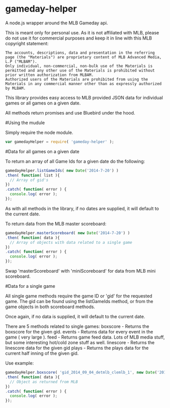 gameday-helper
==============
A node.js wrapper around the MLB Gameday api.

This is meant only for personal use.  As it is not affiliated with MLB, please do not use it for commercial purposes and keep it in line with this MLB copyright statement:
```
The accounts, descriptions, data and presentation in the referring page (the "Materials") are proprietary content of MLB Advanced Media, L.P ("MLBAM").  
Only individual, non-commercial, non-bulk use of the Materials is permitted and any other use of the Materials is prohibited without prior written authorization from MLBAM.  
Authorized users of the Materials are prohibited from using the Materials in any commercial manner other than as expressly authorized by MLBAM.
```

This library provides easy access to MLB provided JSON data for individual games or all games on a given date.

All methods return promises and use Bluebird under the hood.

#Using the mudule

Simply require the node module.

```js
var gamedayHelper = require( 'gameday-helper' );
```

#Data for all games on a given date

To return an array of all Game Ids for a given date do the following:

```js
gamedayHelper.listGameIds( new Date('2014-7-20') )
.then( function( list ){
  // Array of gid's
})
.catch( function( error ) {
  console.log( error );
});
```
As with all methods in the library, if no dates are supplied, it will default to the current date.

To return data from the MLB master scoreboard:

```js
gamedayHelper.masterScoreboard( new Date('2014-7-20') )
.then( function( data ){
  // Array of objects with data related to a single game
})
.catch( function( error ) {
  console.log( error );
});
```

Swap 'masterScoreboard' with 'miniScoreboard' for data from MLB mini scoreboard.

#Data for a single game

All single game methods require the game ID or 'gid' for the requested game.  The gid can be found using the listGameIds method, or from the game objects in both scoreboard methods.

Once again, if no data is supplied, it will default to the current date.

There are 5 methods related to single games:
  boxscore - Returns the boxscore for the given gid.
  events - Returns data for every event in the game ( very large ).
  feed - Returns game feed data.  Lots of MLB media stuff, but some interesting hot/cold zone stuff as well.
  linescore  - Returns the linescore data for the given gid
  plays - Returns the plays data for the current half inning of the given gid.

Use example:

```js
gamedayHelper.boxscore( 'gid_2014_09_04_detmlb_clemlb_1', new Date('2014-7-20') )
.then( function( data ){
  // Object as returned from MLB
})
.catch( function( error ) {
  console.log( error );
});
```


